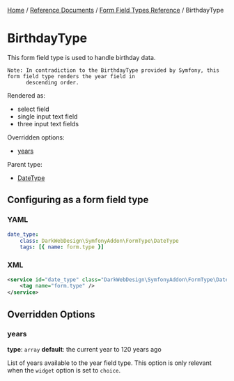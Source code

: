 [Home](../../../index.md) /
[Reference Documents](../../index.md) /
[Form Field Types Reference](index.md) /
BirthdayType

# BirthdayType

This form field type is used to handle birthday data.

```text
Note: In contradiction to the BirthdayType provided by Symfony, this form field type renders the year field in
      descending order.
```

Rendered as:

* select field
* single input text field
* three input text fields

Overridden options:

* [years](#years)

Parent type:

* [DateType](http://symfony.com/doc/2.3/reference/forms/types/choice.html)

## Configuring as a form field type

### YAML

```yml
date_type:
    class: DarkWebDesign\SymfonyAddon\FormType\DateType
    tags: [{ name: form.type }]
```

### XML

```xml
<service id="date_type" class="DarkWebDesign\SymfonyAddon\FormType\DateType">
    <tag name="form.type" />
</service>
```

## Overridden Options

### years

**type**: `array` **default**: the current year to 120 years ago

List of years available to the year field type. This option is only relevant when the `widget` option is set to `choice`.
